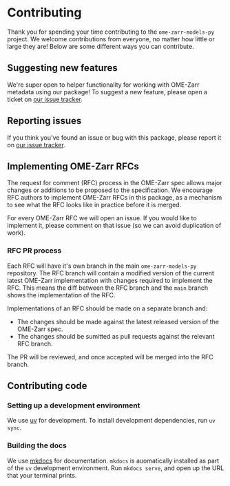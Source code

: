# Contributing

Thank you for spending your time contributing to the `ome-zarr-models-py` project.
We welcome contributions from everyone, no matter how little or large they are!
Below are some different ways you can contribute.

## Suggesting new features

We're super open to helper functionality for working with OME-Zarr metadata using our package!
To suggest a new feature, please open a ticket on [our issue tracker](https://github.com/ome-zarr-models/ome-zarr-models-py).

## Reporting issues

If you think you've found an issue or bug with this package, please report it on [our issue tracker](https://github.com/ome-zarr-models/ome-zarr-models-py).

## Implementing OME-Zarr RFCs

The request for comment (RFC) process in the OME-Zarr spec allows major changes or additions to be proposed to the specification.
We encourage RFC authors to implement OME-Zarr RFCs in this package, as a mechanism to see what the RFC looks like in practice before it is merged.

For every OME-Zarr RFC we will open an issue.
If you would like to implement it, please comment on that issue (so we can avoid duplication of work).

### RFC PR process

Each RFC will have it's own branch in the main `ome-zarr-models-py` repository.
The RFC branch will contain a modified version of the current latest OME-Zarr implementation with changes required to implement the RFC.
This means the diff between the RFC branch and the `main` branch shows the implementation of the RFC.

Implementations of an RFC should be made on a separate branch and:

- The changes should be made against the latest released version of the OME-Zarr spec.
- The changes should be sumitted as pull requests against the relevant RFC branch.

The PR will be reviewed, and once accepted will be merged into the RFC branch.

## Contributing code

### Setting up a development environment

We use [uv](https://docs.astral.sh/uv/) for development.
To install development dependencies, run `uv sync`.

### Building the docs

We use [mkdocs](https://www.mkdocs.org/) for documentation.
`mkdocs` is auomatically installed as part of the `uv` development environment.
Run `mkdocs serve`, and open up the URL that your terminal prints.
